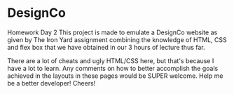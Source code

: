 # DesignCo
Homework Day 2
This project is made to emulate a DesignCo website as given by The Iron Yard assignment combining the knowledge of HTML, CSS and flex box that we have obtained in our 3 hours of lecture thus far. 

There are a lot of cheats and ugly HTML/CSS here, but that's because I have a lot to learn. Any comments on how to better accomplish the goals achieved in the layouts in these pages would be SUPER welcome. Help me be a better developer! Cheers!
